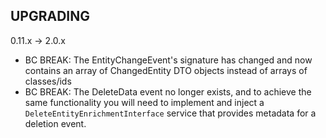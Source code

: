 UPGRADING
---

0.11.x -> 2.0.x

- BC BREAK: The EntityChangeEvent's signature has changed and now contains an array of ChangedEntity DTO objects instead of arrays of classes/ids
- BC BREAK: The DeleteData event no longer exists, and to achieve the same functionality you will need to implement and inject a `DeleteEntityEnrichmentInterface` service that provides metadata for a deletion event.
